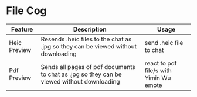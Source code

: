 # File Cog

| Feature      | Description                                                                                 | Usage                                   |
|--------------|---------------------------------------------------------------------------------------------|-----------------------------------------|
| Heic Preview | Resends .heic files to the chat as .jpg so they can be viewed without downloading           | send .heic file to chat                 |
| Pdf Preview  | Sends all pages of pdf documents to chat as .jpg so they can be viewed without downloading  | react to pdf file/s with Yimin Wu emote |